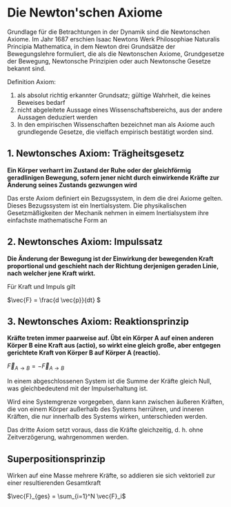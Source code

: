 # Die Newton'schen Axiome 

Grundlage für die Betrachtungen in der Dynamik sind die Newtonschen Axiome.
Im Jahr 1687 erschien Isaac Newtons Werk Philosophiae Naturalis Principia Mathematica, in dem Newton drei Grundsätze der Bewegungslehre formuliert, die als die Newtonschen Axiome, Grundgesetze der Bewegung, Newtonsche Prinzipien oder auch Newtonsche Gesetze bekannt sind. 


Definition Axiom:
1. als absolut richtig erkannter Grundsatz; gültige Wahrheit, die keines Beweises bedarf
1. nicht abgeleitete Aussage eines Wissenschaftsbereichs, aus der andere Aussagen deduziert werden
1. In den empirischen Wissenschaften bezeichnet man als Axiome auch grundlegende Gesetze, die vielfach empirisch bestätigt worden sind.

## 1. Newtonsches Axiom: Trägheitsgesetz

**Ein Körper verharrt im Zustand der Ruhe oder der gleichförmig geradlinigen Bewegung, sofern jener nicht durch einwirkende Kräfte zur Änderung seines Zustands gezwungen wird**

Das erste Axiom definiert ein Bezugssystem, in dem die drei Axiome gelten. Dieses Bezugssystem ist ein Inertialsystem.
Die physikalischen Gesetzmäßigkeiten der Mechanik nehmen in eimem Inertialsystem ihre einfachste mathematische Form an

## 2. Newtonsches Axiom: Impulssatz

**Die Änderung der Bewegung ist der Einwirkung der bewegenden Kraft proportional und geschieht nach der Richtung derjenigen geraden Linie, nach welcher jene Kraft wirkt.**

Für Kraft und Impuls gilt

$\vec{F} = \frac{d \vec{p}}{dt} $

## 3. Newtonsches Axiom: Reaktionsprinzip

**Kräfte treten immer paarweise auf. Übt ein Körper A auf einen anderen Körper B eine Kraft aus (actio), so wirkt eine gleich große, aber entgegen gerichtete Kraft von Körper B auf Körper A (reactio).**

$\vec{F}_{A \rightarrow B} = -\vec{F}_{A \rightarrow B}$

In einem abgeschlossenen System ist die Summe der Kräfte gleich Null, was gleichbedeutend mit der Impulserhaltung ist. 

Wird eine Systemgrenze vorgegeben, dann kann zwischen äußeren Kräften, die von einem Körper außerhalb des Systems herrühren, und inneren Kräften, die nur innerhalb des Systems wirken, unterschieden werden.

Das dritte Axiom setzt voraus, dass die Kräfte gleichzeitig, d. h. ohne Zeitverzögerung, wahrgenommen werden.

## Superpositionsprinzip 

Wirken auf eine Masse mehrere Kräfte, so addieren sie sich vektoriell zur einer resultierenden Gesamtkraft

$\vec{F}_{ges} = \sum_{i=1}^N \vec{F}_i$